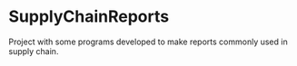 # SupplyChainReports
Project with some programs developed to make reports commonly used in supply chain.
